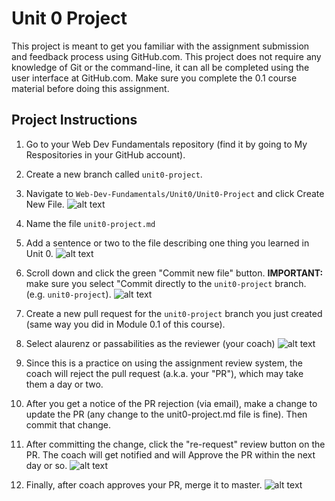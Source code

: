 # Unit 0 Project

This project is meant to get you familiar with the assignment submission and feedback process using GitHub.com. This project does not require any knowledge of Git or the command-line, it can all be completed using the user interface at GitHub.com. Make sure you complete the 0.1 course material before doing this assignment.

## Project Instructions

1. Go to your Web Dev Fundamentals repository (find it by going to My Respositories in your GitHub account).

1. Create a new branch called `unit0-project`.

1. Navigate to `Web-Dev-Fundamentals/Unit0/Unit0-Project` and click Create New File. ![alt text](https://raw.githubusercontent.com/shift-up/Web-Dev-Fundamentals/master/Unit0/Unit0-Project/screenshots/step3.png "Step 3")

1. Name the file `unit0-project.md`

1. Add a sentence or two to the file describing one thing you learned in Unit 0. ![alt text](https://raw.githubusercontent.com/shift-up/Web-Dev-Fundamentals/master/Unit0/Unit0-Project/screenshots/step4.png "Step 4")

1. Scroll down and click the green "Commit new file" button. **IMPORTANT:** make sure you select "Commit directly to the `unit0-project` branch. (e.g. `unit0-project`). ![alt text](https://raw.githubusercontent.com/shift-up/Web-Dev-Fundamentals/master/Unit0/Unit0-Project/screenshots/step5.png "Step 5")

1. Create a new pull request for the `unit0-project` branch you just created (same way you did in Module 0.1 of this course).

1. Select alaurenz or passabilities as the reviewer (your coach) ![alt text](https://raw.githubusercontent.com/shift-up/Web-Dev-Fundamentals/master/Unit0/Unit0-Project/screenshots/step7.png "Step 7")

1. Since this is a practice on using the assignment review system, the coach will reject the pull request (a.k.a. your "PR"), which may take them a day or two.

1. After you get a notice of the PR rejection (via email), make a change to update the PR (any change to the unit0-project.md file is fine). Then commit that change.

1. After committing the change, click the "re-request" review button on the PR. The coach will get notified and will Approve the PR within the next day or so. ![alt text](https://raw.githubusercontent.com/shift-up/Web-Dev-Fundamentals/master/Unit0/Unit0-Project/screenshots/step10.png "Step 10")

1. Finally, after coach approves your PR, merge it to master. ![alt text](https://raw.githubusercontent.com/shift-up/Web-Dev-Fundamentals/master/Unit0/Unit0-Project/screenshots/step11.png "Step 11")

